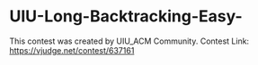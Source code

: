 # UIU-Long-Backtracking-Easy-
This contest was created by UIU_ACM Community. Contest Link: https://vjudge.net/contest/637161
